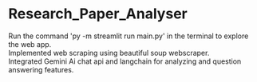# Research_Paper_Analyser
Run the command 'py -m streamlit run main.py' in the terminal to explore the web app. </br>
Implemented web scraping using beautiful soup webscraper. </br>
Integrated Gemini Ai chat api and langchain for analyzing and question answering features. </br>

